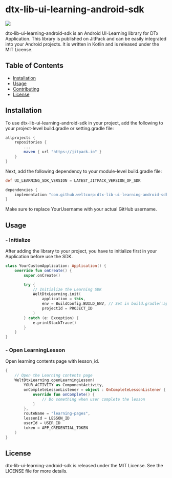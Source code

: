 # dtx-lib-ui-learning-android-sdk

[![](https://jitpack.io/v/weltcorp/dtx-lib-ui-learning-android-sdk.svg)](https://jitpack.io/#weltcorp/dtx-lib-ui-learning-android-sdk)

dtx-lib-ui-learning-android-sdk is an Android UI-Learning library for DTx Application. This library is published on JitPack and can be easily integrated into your Android projects. It is written in Kotlin and is released under the MIT License.

## Table of Contents

- [Installation](#installation)
- [Usage](#usage)
- [Contributing](#contributing)
- [License](#license)

## Installation

To use dtx-lib-ui-learning-android-sdk in your project, add the following to your project-level build.gradle or setting.gradle file:

```gradle
allprojects {
    repositories {
        ...
        maven { url "https://jitpack.io" }
    }
}
```

Next, add the following dependency to your module-level build.gradle file:

```gradle
def UI_LEARNING_SDK_VERSION = LATEST_JITPACK_VERSION_OF_SDK

dependencies {
    implementation "com.github.weltcorp:dtx-lib-ui-learning-android-sdk:$UI_LEARNING_SDK_VERSION"
}
```

Make sure to replace YourUsername with your actual GitHub username.

## Usage

### - Initialize

After adding the library to your project, you have to initialize first in your Application before use the SDK.

```kotlin
class YourCustomApplication: Application() {
    override fun onCreate() {
        super.onCreate()

        try {
            // Initialize the Learning SDK
            WeltDtxLearning.init(
                application = this,
                env = BuildConfig.BUILD_ENV, // Set in build.gradle(:app)
                projectId = PROJECT_ID
            )
        } catch (e: Exception) {
            e.printStackTrace()
        }
    }
}
```

### - Open LearningLesson

Open learning contents page with lesson_id.

```kotlin
{
    // Open the Learning contents page
    WeltDtxLearning.openLearningLesson(
        YOUR_ACTIVITY as ComponentActivity,
        onCompleteLessonListener = object : OnCompleteLessonListener {
            override fun onComplete() {
                // Do something when user complete the lesson
            }
        },
        routeName = "learning-pages",
        lessonId = LESSON_ID
        userId = USER_ID
        token = APP_CREDENTIAL_TOKEN
    )
}
```

## License

dtx-lib-ui-learning-android-sdk is released under the MIT License. See the LICENSE file for more details.
